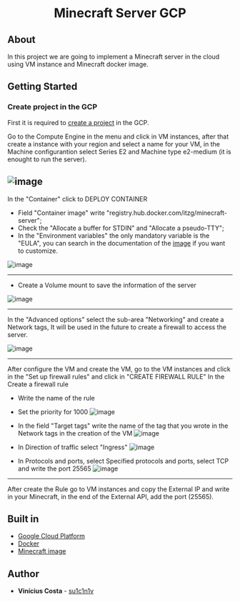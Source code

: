 <div align="center">
  <h1>Minecraft Server GCP</h1>
</div>

## About

In this project we are going to implement a Minecraft server in the cloud using VM instance and Minecraft docker image.

## Getting Started

### Create project in the GCP

First it is required to [create a project](https://cloud.google.com/resource-manager/docs/creating-managing-projects) in the GCP.

Go to the Compute Engine in the menu and click in VM instances, after that create a instance with your region and select a name for your VM, in the Machine configurantion select Series E2 and Machine type e2-medium (it is enought to run the server).

![image](https://user-images.githubusercontent.com/46250524/224546924-e183aaba-9819-4818-b6b9-7e2492423c3d.png)
---

In the "Container" click to DEPLOY CONTAINER
- Field "Container image" write "registry.hub.docker.com/itzg/minecraft-server";
- Check the "Allocate a buffer for STDIN" and "Allocate a pseudo-TTY";
- In the "Environment variables" the only mandatory variable is the "EULA", you can search in the documentation of the [image](https://github.com/itzg/docker-minecraft-server) if you want to customize.

![image](https://user-images.githubusercontent.com/46250524/224548206-fdb0ad15-8432-4dfb-952f-ab3f323ad805.png)

--- 

- Create a Volume mount to save the information of the server

![image](https://user-images.githubusercontent.com/46250524/224547854-acc267b2-e7e4-42b9-9b06-7314cece4240.png)

---

In the "Advanced options" select the sub-area "Networking" and create a Network tags, It will be used in the future to create a firewall to access the server. 

![image](https://user-images.githubusercontent.com/46250524/224547170-98c53037-2a45-427b-b89e-be6e49d19f1b.png)

--- 

After configure the VM and create the VM, go to the VM instances and click in the "Set up firewall rules" and click in "CREATE FIREWALL RULE"
In the Create a firewall rule
- Write the name of the rule
- Set the priority for 1000
![image](https://user-images.githubusercontent.com/46250524/224549142-92429f6a-8566-41dd-9a53-b1ef842e4359.png)

- In the field "Target tags" write the name of the tag that you wrote in the Network tags in the creation of the VM
![image](https://user-images.githubusercontent.com/46250524/224549198-4b27adf4-0e8c-4610-aa09-3a74d66ed9a8.png)

- In Direction of traffic select "Ingress"
![image](https://user-images.githubusercontent.com/46250524/224549164-e637394b-22ea-4d90-9faf-3c316fcfd5fe.png)

- In Protocols and ports, select Specified protocols and ports, select TCP and write the port 25565
![image](https://user-images.githubusercontent.com/46250524/224549185-2d684ff5-d8e1-4c50-a8ea-779c617bc9f7.png)

---

After create the Rule go to VM instances and copy the External IP and write in your Minecraft, in the end of the External API, add the port (25565).


## Built in

- [Google Cloud Platform](https://cloud.google.com/)
- [Docker](https://www.docker.com/)
- [Minecraft image](https://github.com/itzg/docker-minecraft-server)

## Author

- **Vinícius Costa** - [su1c1n1v](https://github.com/su1c1n1v)
